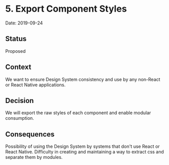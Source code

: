# 5. Export Component Styles

Date: 2019-09-24

## Status

Proposed

## Context

We want to ensure Design System consistency and use by any non-React or React Native applications.

## Decision

We will export the raw styles of each component and enable modular consumption.

## Consequences

Possibility of using the Design System by systems that don't use React or React Native.
Difficulty in creating and maintaining a way to extract css and separate them by modules.
